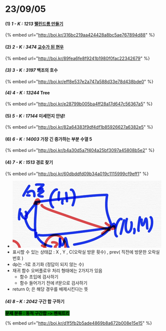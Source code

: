 # 23/09/05

#### (1) _1 - K : 1213_ [팰린드롬 만들기](https://www.acmicpc.net/problem/1213)

{% embed url="http://boj.kr/316bc219aa424428a8bc5ae767894d88" %}

#### (2) _2 - K : 3474_ [교수가 된 현우](https://www.acmicpc.net/problem/3474)

{% embed url="http://boj.kr/89fea6fe8f9241b1980f0fac22342679" %}

#### _(3) 3 - K : 3197_ 백조의 호수

{% embed url="http://boj.kr/eff8e537e2a747a588d33e78d438bde0" %}

#### _(4) 4 - K : 13244_ Tree

{% embed url="http://boj.kr/e28799b005ba4ff28a17d647c56367a5" %}

#### (5) _5 - K : 17144_ 미세먼지 안녕!

{% embed url="http://boj.kr/82a64383f9df4df1b85926627a6382e5" %}

#### (6) _6 - K : 14003_ 가장 긴 증가하는 부분 수열 5

{% embed url="http://boj.kr/b4a30d5a7f404a25bf3097a45808b5e2" %}

#### (4) _7 - K : 1513_ 경로 찾기

{% embed url="http://boj.kr/60dbddfd09b34a019c1115999cf9eff1" %}

* ![](<../../.gitbook/assets/image (35).png>)
* 표시할 수 있는 상태값 : X , Y , C(오락실 방문 횟수) , prev( 직전에 방문한 오락실 번호 )
* dp는 -1로 초기화 (정답이 되지 않는 수)
* 재귀 함수 오버플로우 처리 형태에는 2가지가 있음
  * 함수 초입에 검사하기
  * 함수 들어가기 전에 if문으로 검사하기
* return 0; 은 해당 경우를 배제시킨다는 뜻

#### _(4) 8 – K : 2042_ 구간 합 구하기

<mark style="background-color:green;">**문제 분류 : 동적 구간합 -> 펜윅트리**</mark>

{% embed url="http://boj.kr/d1f5fb2b5ade4869b8a672b008e15e15" %}
